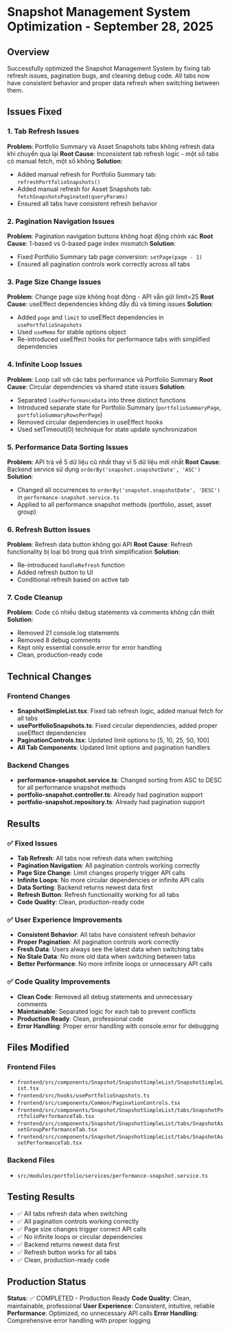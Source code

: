 # Snapshot Management System Optimization - September 28, 2025

## Overview
Successfully optimized the Snapshot Management System by fixing tab refresh issues, pagination bugs, and cleaning debug code. All tabs now have consistent behavior and proper data refresh when switching between them.

## Issues Fixed

### 1. Tab Refresh Issues
**Problem**: Portfolio Summary và Asset Snapshots tabs không refresh data khi chuyển qua lại
**Root Cause**: Inconsistent tab refresh logic - một số tabs có manual fetch, một số không
**Solution**: 
- Added manual refresh for Portfolio Summary tab: `refreshPortfolioSnapshots()`
- Added manual refresh for Asset Snapshots tab: `fetchSnapshotsPaginated(queryParams)`
- Ensured all tabs have consistent refresh behavior

### 2. Pagination Navigation Issues
**Problem**: Pagination navigation buttons không hoạt động chính xác
**Root Cause**: 1-based vs 0-based page index mismatch
**Solution**:
- Fixed Portfolio Summary tab page conversion: `setPage(page - 1)`
- Ensured all pagination controls work correctly across all tabs

### 3. Page Size Change Issues
**Problem**: Change page size không hoạt động - API vẫn gửi limit=25
**Root Cause**: useEffect dependencies không đầy đủ và timing issues
**Solution**:
- Added `page` and `limit` to useEffect dependencies in `usePortfolioSnapshots`
- Used `useMemo` for stable options object
- Re-introduced useEffect hooks for performance tabs with simplified dependencies

### 4. Infinite Loop Issues
**Problem**: Loop call với các tabs performance và Portfolio Summary
**Root Cause**: Circular dependencies và shared state issues
**Solution**:
- Separated `loadPerformanceData` into three distinct functions
- Introduced separate state for Portfolio Summary (`portfolioSummaryPage`, `portfolioSummaryRowsPerPage`)
- Removed circular dependencies in useEffect hooks
- Used setTimeout(0) technique for state update synchronization

### 5. Performance Data Sorting Issues
**Problem**: API trả về 5 dữ liệu cũ nhất thay vì 5 dữ liệu mới nhất
**Root Cause**: Backend service sử dụng `orderBy('snapshot.snapshotDate', 'ASC')`
**Solution**:
- Changed all occurrences to `orderBy('snapshot.snapshotDate', 'DESC')` in `performance-snapshot.service.ts`
- Applied to all performance snapshot methods (portfolio, asset, asset group)

### 6. Refresh Button Issues
**Problem**: Refresh data button không gọi API
**Root Cause**: Refresh functionality bị loại bỏ trong quá trình simplification
**Solution**:
- Re-introduced `handleRefresh` function
- Added refresh button to UI
- Conditional refresh based on active tab

### 7. Code Cleanup
**Problem**: Code có nhiều debug statements và comments không cần thiết
**Solution**:
- Removed 21 console.log statements
- Removed 8 debug comments
- Kept only essential console.error for error handling
- Clean, production-ready code

## Technical Changes

### Frontend Changes
- **SnapshotSimpleList.tsx**: Fixed tab refresh logic, added manual fetch for all tabs
- **usePortfolioSnapshots.ts**: Fixed circular dependencies, added proper useEffect dependencies
- **PaginationControls.tsx**: Updated limit options to [5, 10, 25, 50, 100]
- **All Tab Components**: Updated limit options and pagination handlers

### Backend Changes
- **performance-snapshot.service.ts**: Changed sorting from ASC to DESC for all performance snapshot methods
- **portfolio-snapshot.controller.ts**: Already had pagination support
- **portfolio-snapshot.repository.ts**: Already had pagination support

## Results

### ✅ Fixed Issues
- **Tab Refresh**: All tabs now refresh data when switching
- **Pagination Navigation**: All pagination controls working correctly
- **Page Size Change**: Limit changes properly trigger API calls
- **Infinite Loops**: No more circular dependencies or infinite API calls
- **Data Sorting**: Backend returns newest data first
- **Refresh Button**: Refresh functionality working for all tabs
- **Code Quality**: Clean, production-ready code

### ✅ User Experience Improvements
- **Consistent Behavior**: All tabs have consistent refresh behavior
- **Proper Pagination**: All pagination controls work correctly
- **Fresh Data**: Users always see the latest data when switching tabs
- **No Stale Data**: No more old data when switching between tabs
- **Better Performance**: No more infinite loops or unnecessary API calls

### ✅ Code Quality Improvements
- **Clean Code**: Removed all debug statements and unnecessary comments
- **Maintainable**: Separated logic for each tab to prevent conflicts
- **Production Ready**: Clean, professional code
- **Error Handling**: Proper error handling with console.error for debugging

## Files Modified

### Frontend Files
- `frontend/src/components/Snapshot/SnapshotSimpleList/SnapshotSimpleList.tsx`
- `frontend/src/hooks/usePortfolioSnapshots.ts`
- `frontend/src/components/Common/PaginationControls.tsx`
- `frontend/src/components/Snapshot/SnapshotSimpleList/tabs/SnapshotPortfolioPerformanceTab.tsx`
- `frontend/src/components/Snapshot/SnapshotSimpleList/tabs/SnapshotAssetGroupPerformanceTab.tsx`
- `frontend/src/components/Snapshot/SnapshotSimpleList/tabs/SnapshotAssetPerformanceTab.tsx`

### Backend Files
- `src/modules/portfolio/services/performance-snapshot.service.ts`

## Testing Results
- ✅ All tabs refresh data when switching
- ✅ All pagination controls working correctly
- ✅ Page size changes trigger correct API calls
- ✅ No infinite loops or circular dependencies
- ✅ Backend returns newest data first
- ✅ Refresh button works for all tabs
- ✅ Clean, production-ready code

## Production Status
**Status**: ✅ COMPLETED - Production Ready
**Code Quality**: Clean, maintainable, professional
**User Experience**: Consistent, intuitive, reliable
**Performance**: Optimized, no unnecessary API calls
**Error Handling**: Comprehensive error handling with proper logging
